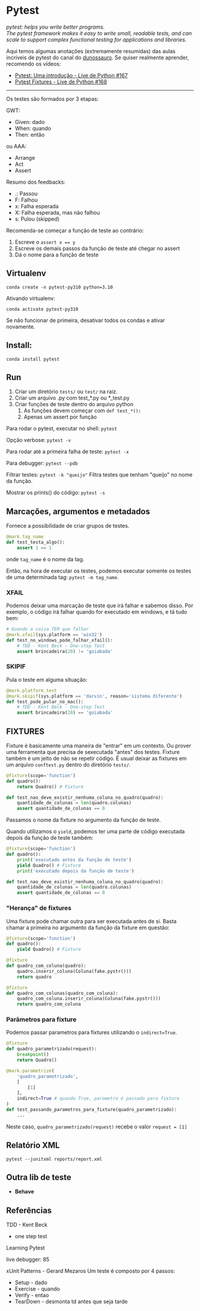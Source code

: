 # Pytest

*pytest: helps you write better programs.*  
*The pytest framework makes it easy to write small, readable tests, and can scale to support complex functional testing for applications and libraries.*

Aqui temos algumas anotações (extremamente resumidas) das aulas incríveis de pytest do canal do [dunossauro](https://github.com/dunossauro). Se quiser realmente aprender, recomendo os vídeos:
- [Pytest: Uma introdução - Live de Python #167](https://www.youtube.com/watch?v=MjQCvJmc31A)
- [Pytest Fixtures - Live de Python #168](https://www.youtube.com/watch?v=sidi9Z_IkLU)

---

Os testes são formados por 3 etapas:

GWT:
- Given: dado
- When: quando
- Then: então

ou AAA:
- Arrange
- Act
- Assert

Resumo dos feedbacks:
- .: Passou
- F: Falhou
- x: Falha esperada
- X: Falha esperada, mas não falhou
- s: Pulou (skipped)

Recomenda-se começar a função de teste ao contrário:
1. Escreve o `assert x == y`
2. Escreve os demais passos da função de teste até chegar no assert
3. Dá o nome para a função de teste


## Virtualenv

`conda create -n pytest-py310 python=3.10`

Ativando virtualenv:

`conda activate pytest-py310`

Se não funcionar de primeira, desativar todos os condas e ativar novamente.


## Install:  
`conda install pytest`


## Run

1. Criar um diretório `tests/` ou `test/` na raiz.
2. Criar um arquivo .py com test_*.py ou *_test.py
3. Criar funções de teste dentro do arquivo python
   1. As funções devem começar com `def test_*():`
   2. Apenas um assert por função

Para rodar o pytest, executar no shell:
`pytest`

Opção verbose:
`pytest -v`

Para rodar até a primeira falha de teste:
`pytest -x`

Para debugger:
`pytest --pdb`

Filtrar testes:
`pytest -k "queijo"`
Filtra testes que tenham "queijo" no nome da função.

Mostrar os prints() do código:
`pytest -s`



## Marcações, argumentos e metadados

Fornece a possibilidade de criar grupos de testes.

```python
@mark.tag_name
def test_testa_algo():
    assert 1 == 1
```
onde `tag_name` é o nome da tag.

Então, na hora de executar os testes, podemos executar somente os testes de uma determinada tag: `pytest -m tag_name`.

### XFAIL

Podemos deixar uma marcação de teste que irá falhar e sabemos disso. Por exemplo, o código irá falhar quando for executado em windows, e tá tudo bem:

```python
# Quando a coisa TEM que falhar
@mark.xfail(sys.platform == 'win32')
def test_no_windows_pode_falhar_xfail():
    # TDD - Kent Beck - One-step Test
    assert brincadeira(20) != 'goiabada'
```

### SKIPIF
Pula o teste em alguma situação:

```python
@mark.platform_test
@mark.skipif(sys.platform == 'darvin', reason='sistema diferente')
def test_pode_pular_no_mac():
    # TDD - Kent Beck - One-step Test
    assert brincadeira(20) == 'goiabada'
```


## FIXTURES

Fixture é basicamente uma maneira de "entrar" em um contexto. Ou prover uma ferramenta que precisa de sexecutada "antes" dos testes.
Fixture também é um jeito de não se repetir código. É usual deixar as fixtures em um arquivo `conftest.py` dentro do diretório `tests/`.

```python
@fixture(scope='function')
def quadro():
    return Quadro() # Fixture

def test_nao_deve_existir_nenhuma_coluna_no_quadro(quadro):
    quantidade_de_colunas = len(quadro.colunas)
    assert quantidade_de_colunas == 0
```
Passamos o nome da fixture no argumento da função de teste.


Quando utilizamos o `yield`, podemos ter uma parte de código executada depois da função de teste também:
```python
@fixture(scope='function')
def quadro():
    print('executado antes da função de teste')
    yield Quadro() # Fixture
    print('executado depois da função de teste')

def test_nao_deve_existir_nenhuma_coluna_no_quadro(quadro):
    quantidade_de_colunas = len(quadro.colunas)
    assert quantidade_de_colunas == 0
```

### "Herança" de fixtures
Uma fixture pode chamar outra para ser executada antes de si. Basta chamar a primeira no argumento da função da fixture em questão:

```python
@fixture(scope='function')
def quadro():
    yield Quadro() # Fixture

@fixture
def quadro_com_coluna(quadro):
    quadro.inserir_coluna(Coluna(fake.pystr()))
    return quadro

@fixture
def quadro_com_colunas(quadro_com_coluna):
    quadro_com_coluna.inserir_coluna(Coluna(fake.pystr()))
    return quadro_com_coluna
```


### Parâmetros para fixture
Podemos passar parametros para fixtures utilizando o `indirect=True`.

```python
@fixture
def quadro_parametrizado(request):
    breakpoint()
    return Quadro()

@mark.parametrize(
    'quadro_parametrizado',
    [
        [1]
    ],
    indirect=True # quando True, parametro é passado para fixture
)
def test_passando_parametros_para_fixture(quadro_parametrizado):
    ...
```

Neste caso, `quadro_parametrizado(request)` recebe o valor `request = [1]`


## Relatório XML
`pytest --junitxml reports/report.xml`


## Outra lib de teste
- **​Behave**


## Referências
TDD - Kent Beck
- one step test

Learning Pytest 


live debugger: 85
 

xUnit Patterns - Gerard Mezaros
Um teste é composto por 4 passos:
- Setup - dado
- Exercise - quando
- Verify - entao
- TearDown - desmonta td antes que seja tarde
